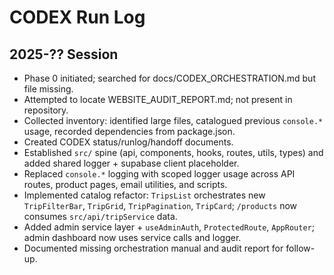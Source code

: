 # CODEX Run Log

## 2025-?? Session
- Phase 0 initiated; searched for docs/CODEX_ORCHESTRATION.md but file missing.
- Attempted to locate WEBSITE_AUDIT_REPORT.md; not present in repository.
- Collected inventory: identified large files, catalogued previous `console.*` usage, recorded dependencies from package.json.
- Created CODEX status/runlog/handoff documents.
- Established `src/` spine (api, components, hooks, routes, utils, types) and added shared logger + supabase client placeholder.
- Replaced `console.*` logging with scoped logger usage across API routes, product pages, email utilities, and scripts.
- Implemented catalog refactor: `TripsList` orchestrates new `TripFilterBar`, `TripGrid`, `TripPagination`, `TripCard`; `/products` now consumes `src/api/tripService` data.
- Added admin service layer + `useAdminAuth`, `ProtectedRoute`, `AppRouter`; admin dashboard now uses service calls and logger.
- Documented missing orchestration manual and audit report for follow-up.

